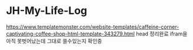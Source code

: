 # JH-My-Life-Log

https://www.templatemonster.com/website-templates/caffeine-corner-captivating-coffee-shop-html-template-343279.html
head 정리완료
ifram을 아직 못벗어났는데 그대로 쓸수있는지 확인중